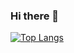 ### Hi there 👋

[![Top Langs](https://github-readme-stats.vercel.app/api/top-langs/?username=estebanovic&hide=javascript,html)](https://github.com/anuraghazra/github-readme-stats)


<!--
**estebanovic/estebanovic** is a ✨ _special_ ✨ repository because its `README.md` (this file) appears on your GitHub profile.

Here are some ideas to get you started:

- 🔭 I’m currently working on ...
- 🌱 I’m currently learning ...
- 👯 I’m looking to collaborate on ...
- 🤔 I’m looking for help with ...
- 💬 Ask me about ...
- 📫 How to reach me: ...
- 😄 Pronouns: ...
- ⚡ Fun fact: ...
-->
